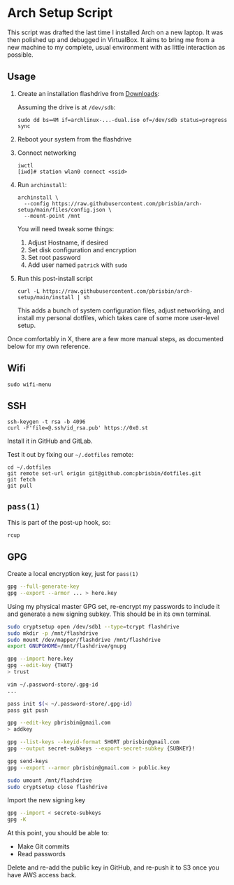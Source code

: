 # Arch Setup Script

This script was drafted the last time I installed Arch on a new laptop. It was
then polished up and debugged in VirtualBox. It aims to bring me from a new
machine to my complete, usual environment with as little interaction as
possible.

## Usage

1. Create an installation flashdrive from [Downloads][]:

   Assuming the drive is at `/dev/sdb`:

   ```
   sudo dd bs=4M if=archlinux-...-dual.iso of=/dev/sdb status=progress
   sync
   ```

   [downloads]: https://www.archlinux.org/download/

1. Reboot your system from the flashdrive

1. Connect networking

   ```
   iwctl
   [iwd]# station wlan0 connect <ssid>
   ```

1. Run `archinstall`:

   ```console
   archinstall \
     --config https://raw.githubusercontent.com/pbrisbin/arch-setup/main/files/config.json \
     --mount-point /mnt
   ```

   You will need tweak some things:

   1. Adjust Hostname, if desired
   1. Set disk configuration and encryption
   1. Set root password
   1. Add user named `patrick` with `sudo`

1. Run this post-install script

   ```
   curl -L https://raw.githubusercontent.com/pbrisbin/arch-setup/main/install | sh
   ```

   This adds a bunch of system configuration files, adjust networking, and
   install my personal dotfiles, which takes care of some more user-level setup.

Once comfortably in X, there are a few more manual steps, as documented below
for my own reference.

## Wifi

```console
sudo wifi-menu
```

## SSH

```console
ssh-keygen -t rsa -b 4096
curl -F'file=@.ssh/id_rsa.pub' https://0x0.st
```

Install it in GitHub and GitLab.

Test it out by fixing our `~/.dotfiles` remote:

```console
cd ~/.dotfiles
git remote set-url origin git@github.com:pbrisbin/dotfiles.git
git fetch
git pull
```

## `pass(1)`

This is part of the post-up hook, so:

```console
rcup
```

## GPG

Create a local encryption key, just for `pass(1)`

```sh
gpg --full-generate-key
gpg --export --armor ... > here.key
```

Using my physical master GPG set, re-encrypt my passwords to include it and
generate a new signing subkey. This should be in its own terminal.

```sh
sudo cryptsetup open /dev/sdb1 --type=tcrypt flashdrive
sudo mkdir -p /mnt/flashdrive
sudo mount /dev/mapper/flashdrive /mnt/flashdrive
export GNUPGHOME=/mnt/flashdrive/gnupg

gpg --import here.key
gpg --edit-key {THAT}
> trust

vim ~/.password-store/.gpg-id
...

pass init $(< ~/.password-store/.gpg-id)
pass git push

gpg --edit-key pbrisbin@gmail.com
> addkey

gpg --list-keys --keyid-format SHORT pbrisbin@gmail.com
gpg --output secret-subkeys --export-secret-subkey {SUBKEY}!

gpg send-keys
gpg --export --armor pbrisbin@gmail.com > public.key

sudo umount /mnt/flashdrive
sudo cryptsetup close flashdrive
```

Import the new signing key

```sh
gpg --import < secrete-subkeys
gpg -K
```

At this point, you should be able to:

- Make Git commits
- Read passwords

Delete and re-add the public key in GitHub, and re-push it to S3 once you have
AWS access back.
